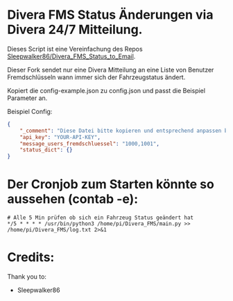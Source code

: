 # Divera FMS Status Änderungen via Divera 24/7 Mitteilung.

Dieses Script ist eine Vereinfachung des Repos [Sleepwalker86/Divera_FMS_Status_to_Email](https://github.com/Sleepwalker86/Divera_FMS_Status_to_Email).

Dieser Fork sendet nur eine Divera Mitteilung an eine Liste von Benutzer Fremdschlüsseln wann immer sich der Fahrzeugstatus ändert.

Kopiert die config-example.json zu config.json und passt die Beispiel Parameter an.

Beispiel Config:

```json
{
    "_comment": "Diese Datei bitte kopieren und entsprechend anpassen bzw. ausfüllen. STATUS_DICT nicht ändern. Anschließend die datei in config.json umbenennen!",
    "api_key": "YOUR-API-KEY",
    "message_users_fremdschluessel": "1000,1001",
    "status_dict": {}
}
```


# Der Cronjob zum Starten könnte so aussehen (contab -e):

```crontab
# Alle 5 Min prüfen ob sich ein Fahrzeug Status geändert hat
*/5 * * * * /usr/bin/python3 /home/pi/Divera_FMS/main.py >> /home/pi/Divera_FMS/log.txt 2>&1
```

# Credits:
Thank you to:
- Sleepwalker86
